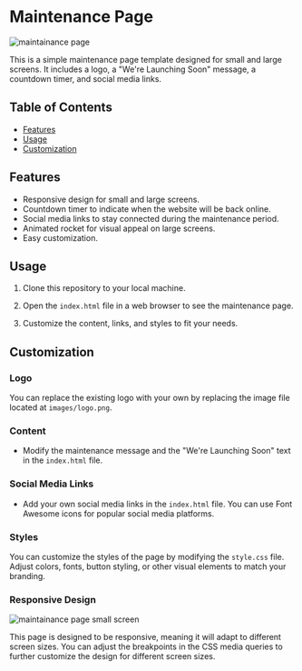 # Maintenance Page

![maintainance page](https://github.com/PratyushSinha15/Website-Template/assets/122526404/f70caacb-9042-4d5b-bf0e-33b041601c3f)


This is a simple maintenance page template designed for small and large screens. It includes a logo, a "We're Launching Soon" message, a countdown timer, and social media links.

## Table of Contents

- [Features](#features)
- [Usage](#usage)
- [Customization](#customization)

## Features

- Responsive design for small and large screens.
- Countdown timer to indicate when the website will be back online.
- Social media links to stay connected during the maintenance period.
- Animated rocket for visual appeal on large screens.
- Easy customization.

## Usage

1. Clone this repository to your local machine.

2. Open the `index.html` file in a web browser to see the maintenance page.

3. Customize the content, links, and styles to fit your needs.

## Customization

### Logo

You can replace the existing logo with your own by replacing the image file located at `images/logo.png`.

### Content

- Modify the maintenance message and the "We're Launching Soon" text in the `index.html` file.

### Social Media Links

- Add your own social media links in the `index.html` file. You can use Font Awesome icons for popular social media platforms.

### Styles

You can customize the styles of the page by modifying the `style.css` file. Adjust colors, fonts, button styling, or other visual elements to match your branding.

### Responsive Design
![maintainance page small screen](https://github.com/PratyushSinha15/Website-Template/assets/122526404/e6266826-441c-42e2-aa8b-bc8b40e6e9ea)

This page is designed to be responsive, meaning it will adapt to different screen sizes. You can adjust the breakpoints in the CSS media queries to further customize the design for different screen sizes.

